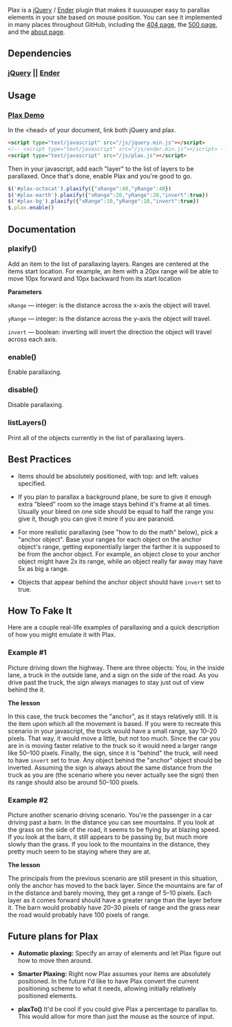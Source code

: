 Plax is a [jQuery](http://jquery.com) / [Ender](http://ender.no.de) plugin that makes it suuuuuper easy to parallax elements in your site based on mouse position. You can see it implemented in many places throughout GitHub, including the [404 page](http://www.github.com/404), the [500 page](http://www.github.com/500), and the [about page](http://www.github.com/about).


## Dependencies

### [jQuery](http://jquery.com/) || [Ender](http://ender.no.de/) ###


## Usage

### [Plax Demo](http://www.cameronmcefee.com/plax-demo)

In the &lt;head&gt; of your document, link both jQuery and plax.

```html
<script type="text/javascript" src="/js/jquery.min.js"></script>
<!-- <script type="text/javascript" src="/js/ender.min.js"></script> -->
<script type="text/javascript" src="/js/plax.js"></script>
```

Then in your javascript, add each "layer" to the list of layers to be parallaxed. Once that's done, enable Plax and you're good to go.

```javascript
$('#plax-octocat').plaxify({"xRange":40,"yRange":40})
$('#plax-earth').plaxify({"xRange":20,"yRange":20,"invert":true})
$('#plax-bg').plaxify({"xRange":10,"yRange":10,"invert":true})
$.plax.enable()
```


## Documentation

### plaxify()

Add an item to the list of parallaxing layers. Ranges are centered at the items start location. For example, an item with a 20px range will be able to move 10px forward and 10px backward from its start location

__Parameters__

`xRange` &mdash; integer: is the distance across the x-axis the object will travel.

`yRange` &mdash; integer: is the distance across the y-axis the object will travel.

`invert` &mdash; boolean: inverting will invert the direction the object will travel across each axis.

### enable()

Enable parallaxing.

### disable()

Disable parallaxing.

### listLayers()

Print all of the objects currently in the list of parallaxing layers.


## Best Practices

- Items should be absolutely positioned, with top: and left: values specified.

- If you plan to parallax a background plane, be sure to give it enough extra "bleed" room so the image stays behind it's frame at all times. Usually your bleed on one side should be equal to half the range you give it, though you can give it more if you are paranoid.

- For more realistic parallaxing (see "how to do the math" below), pick a "anchor object". Base your ranges for each object on the anchor object's range, getting exponentially larger the farther it is supposed to be from the anchor object. For example, an object close to your anchor object might have 2x its range, while an object really far away may have 5x as big a range.

- Objects that appear behind the anchor object should have `invert` set to true.


## How To Fake It

Here are a couple real-life examples of parallaxing and a quick description of how you might emulate it with Plax.

### Example #1

Picture driving down the highway. There are three objects: You, in the inside lane, a truck in the outside lane, and a sign on the side of the road. As you drive past the truck, the sign always manages to stay just out of view behind the it.

__The lesson__

In this case, the truck becomes the "anchor", as it stays relatively still. It is the item upon which all the movement is based. If you were to recreate this scenario in your javascript, the truck would have a small range, say 10&ndash;20 pixels. That way, it would move a little, but not too much. Since the car you are in is moving faster relative to the truck so it would need a larger range like 50&ndash;100 pixels. Finally, the sign, since it is "behind" the truck, will need to have `invert` set to true. Any object behind the "anchor" object should be inverted. Assuming the sign is always about the same distance from the truck as you are (the scenario where you never actually see the sign) then its range should also be around 50&ndash;100 pixels.


### Example #2

Picture another scenario driving scenario. You're the passenger in a car driving past a barn. In the distance you can see mountains. If you look at the grass on the side of the road, it seems to be flying by at blazing speed. If you look at the barn, it still appears to be passing by, but much more slowly than the grass. If you look to the mountains in the distance, they pretty much seem to be staying where they are at.

__The lesson__

The principals from the previous scenario are still present in this situation, only the anchor has moved to the back layer. Since the mountains are far of in the distance and barely moving, they get a range of 5&ndash;10 pixels. Each layer as it comes forward should have a greater range than the layer before it. The barn would probably have 20&ndash;30 pixels of range and the grass near the road would probably have 100 pixels of range.


## Future plans for Plax

- __Automatic plaxing:__ Specify an array of elements and let Plax figure out how to move then around.

- __Smarter Plaxing:__ Right now Plax assumes your items are absolutely positioned. In the future I'd like to have Plax convert the current positioning scheme to what it needs, allowing initially relatively positioned elements.

- __plaxTo()__ It'd be cool if you could give Plax a percentage to parallax to. This would allow for more than just the mouse as the source of input.